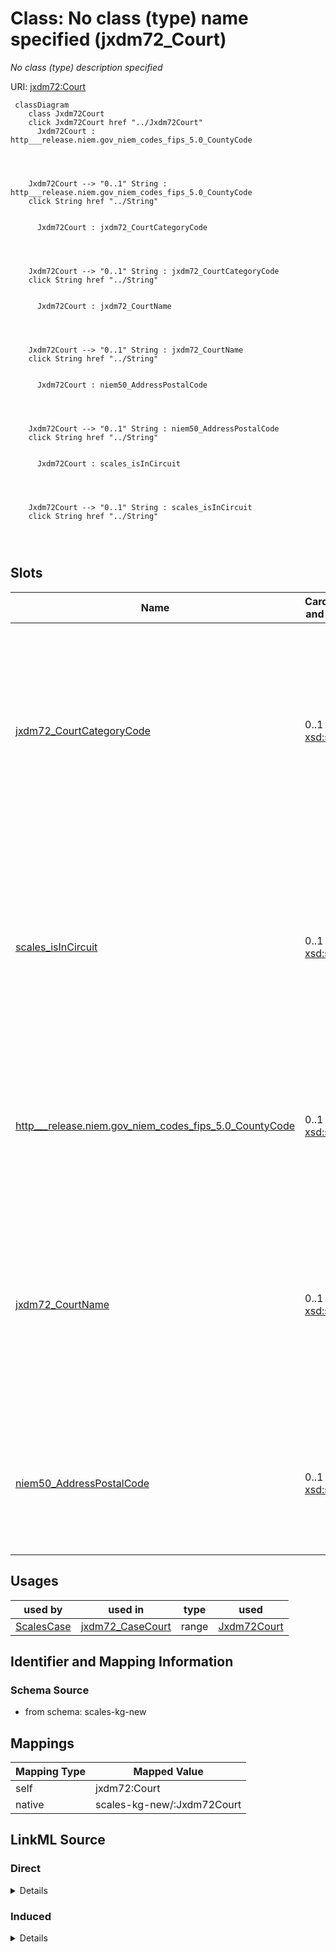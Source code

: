 

# Class: No class (type) name specified (jxdm72_Court)


_No class (type) description specified_





URI: [jxdm72:Court](http://release.niem.gov/niem/domains/jxdm/7.2/#Court)






```mermaid
 classDiagram
    class Jxdm72Court
    click Jxdm72Court href "../Jxdm72Court"
      Jxdm72Court : http___release.niem.gov_niem_codes_fips_5.0_CountyCode
        
          
    
    
    Jxdm72Court --> "0..1" String : http___release.niem.gov_niem_codes_fips_5.0_CountyCode
    click String href "../String"

        
      Jxdm72Court : jxdm72_CourtCategoryCode
        
          
    
    
    Jxdm72Court --> "0..1" String : jxdm72_CourtCategoryCode
    click String href "../String"

        
      Jxdm72Court : jxdm72_CourtName
        
          
    
    
    Jxdm72Court --> "0..1" String : jxdm72_CourtName
    click String href "../String"

        
      Jxdm72Court : niem50_AddressPostalCode
        
          
    
    
    Jxdm72Court --> "0..1" String : niem50_AddressPostalCode
    click String href "../String"

        
      Jxdm72Court : scales_isInCircuit
        
          
    
    
    Jxdm72Court --> "0..1" String : scales_isInCircuit
    click String href "../String"

        
      
```




<!-- no inheritance hierarchy -->


## Slots

| Name | Cardinality and Range | Description | Inheritance |
| ---  | --- | --- | --- |
| [jxdm72_CourtCategoryCode](../slots/jxdm72_CourtCategoryCode.md) | 0..1 <br/> [xsd:string](http://www.w3.org/2001/XMLSchema#string) | No slot (predicate) description specified <br/> 94 occurrences with subject type jxdm72_Court and object type string.<br/>94 occurrences with untyped subjects and object type string. | direct |
| [scales_isInCircuit](../slots/scales_isInCircuit.md) | 0..1 <br/> [xsd:string](http://www.w3.org/2001/XMLSchema#string) | No slot (predicate) description specified <br/> 94 occurrences with subject type jxdm72_Court and object type string.<br/>94 occurrences with untyped subjects and object type string. | direct |
| [http___release.niem.gov_niem_codes_fips_5.0_CountyCode](../slots/http___release.niem.gov_niem_codes_fips_5.0_CountyCode.md) | 0..1 <br/> [xsd:string](http://www.w3.org/2001/XMLSchema#string) | No slot (predicate) description specified <br/> 3035 occurrences with subject type jxdm72_Court and object type string. | direct |
| [jxdm72_CourtName](../slots/jxdm72_CourtName.md) | 0..1 <br/> [xsd:string](http://www.w3.org/2001/XMLSchema#string) | No slot (predicate) description specified <br/> 94 occurrences with subject type jxdm72_Court and object type string.<br/>94 occurrences with untyped subjects and object type string. | direct |
| [niem50_AddressPostalCode](../slots/niem50_AddressPostalCode.md) | 0..1 <br/> [xsd:string](http://www.w3.org/2001/XMLSchema#string) | No slot (predicate) description specified <br/> 40932 occurrences with subject type jxdm72_Court and object type string. | direct |





## Usages

| used by | used in | type | used |
| ---  | --- | --- | --- |
| [ScalesCase](../classes/ScalesCase.md) | [jxdm72_CaseCourt](../slots/jxdm72_CaseCourt.md) | range | [Jxdm72Court](../classes/Jxdm72Court.md) |






## Identifier and Mapping Information







### Schema Source


* from schema: scales-kg-new




## Mappings

| Mapping Type | Mapped Value |
| ---  | ---  |
| self | jxdm72:Court |
| native | scales-kg-new/:Jxdm72Court |







## LinkML Source

<!-- TODO: investigate https://stackoverflow.com/questions/37606292/how-to-create-tabbed-code-blocks-in-mkdocs-or-sphinx -->

### Direct

<details>

```yaml
name: jxdm72_Court
conforms_to: No schema conformance document specified
description: No class (type) description specified
title: No class (type) name specified
notes:
- Class with 94 occurrences.
from_schema: scales-kg-new
rank: 1000
slots:
- jxdm72_CourtCategoryCode
- scales_isInCircuit
- http___release.niem.gov_niem_codes_fips_5.0_CountyCode
- jxdm72_CourtName
- niem50_AddressPostalCode
class_uri: jxdm72:Court

```
</details>

### Induced

<details>

```yaml
name: jxdm72_Court
conforms_to: No schema conformance document specified
description: No class (type) description specified
title: No class (type) name specified
notes:
- Class with 94 occurrences.
from_schema: scales-kg-new
rank: 1000
attributes:
  jxdm72_CourtCategoryCode:
    name: jxdm72_CourtCategoryCode
    description: No slot (predicate) description specified
    comments:
    - 94 occurrences with subject type jxdm72_Court and object type string.
    - 94 occurrences with untyped subjects and object type string.
    examples:
    - description: jxdm72_Court → string
      object:
        example_object: FED
        example_object_type: string
        example_predicate: jxdm72:CourtCategoryCode
        example_subject: scales/Court/almd
        example_subject_type: jxdm72_Court
    - description: None → string
      object:
        example_object: FED
        example_object_type: string
        example_predicate: jxdm72:CourtCategoryCode
        example_subject: scales:Court/akd
        example_subject_type: None
    from_schema: scales-kg-new
    rank: 1000
    slot_uri: jxdm72:CourtCategoryCode
    alias: jxdm72_CourtCategoryCode
    owner: jxdm72_Court
    domain_of:
    - jxdm72_Court
    range: string
  scales_isInCircuit:
    name: scales_isInCircuit
    description: No slot (predicate) description specified
    comments:
    - 94 occurrences with subject type jxdm72_Court and object type string.
    - 94 occurrences with untyped subjects and object type string.
    examples:
    - description: jxdm72_Court → string
      object:
        example_object: Eleventh
        example_object_type: string
        example_predicate: scales:isInCircuit
        example_subject: scales/Court/almd
        example_subject_type: jxdm72_Court
    - description: None → string
      object:
        example_object: Ninth
        example_object_type: string
        example_predicate: scales:isInCircuit
        example_subject: scales:Court/akd
        example_subject_type: None
    from_schema: scales-kg-new
    rank: 1000
    slot_uri: scales:isInCircuit
    alias: scales_isInCircuit
    owner: jxdm72_Court
    domain_of:
    - jxdm72_Court
    range: string
  http___release.niem.gov_niem_codes_fips_5.0_CountyCode:
    name: http___release.niem.gov_niem_codes_fips_5.0_CountyCode
    description: No slot (predicate) description specified
    comments:
    - 3035 occurrences with subject type jxdm72_Court and object type string.
    examples:
    - description: jxdm72_Court → string
      object:
        example_object: '01001'
        example_object_type: string
        example_predicate: http://release.niem.gov/niem/codes/fips/5.0/CountyCode
        example_subject: scales/Court/almd
        example_subject_type: jxdm72_Court
    from_schema: scales-kg-new
    rank: 1000
    slot_uri: http://release.niem.gov/niem/codes/fips/5.0/CountyCode
    alias: http___release.niem.gov_niem_codes_fips_5.0_CountyCode
    owner: jxdm72_Court
    domain_of:
    - jxdm72_Court
    range: string
  jxdm72_CourtName:
    name: jxdm72_CourtName
    description: No slot (predicate) description specified
    comments:
    - 94 occurrences with subject type jxdm72_Court and object type string.
    - 94 occurrences with untyped subjects and object type string.
    examples:
    - description: jxdm72_Court → string
      object:
        example_object: District Court, M.D. Alabama
        example_object_type: string
        example_predicate: jxdm72:CourtName
        example_subject: scales/Court/almd
        example_subject_type: jxdm72_Court
    - description: None → string
      object:
        example_object: District Court, D. Alaska
        example_object_type: string
        example_predicate: jxdm72:CourtName
        example_subject: scales:Court/akd
        example_subject_type: None
    from_schema: scales-kg-new
    rank: 1000
    slot_uri: jxdm72:CourtName
    alias: jxdm72_CourtName
    owner: jxdm72_Court
    domain_of:
    - jxdm72_Court
    range: string
  niem50_AddressPostalCode:
    name: niem50_AddressPostalCode
    description: No slot (predicate) description specified
    comments:
    - 40932 occurrences with subject type jxdm72_Court and object type string.
    examples:
    - description: jxdm72_Court → string
      object:
        example_object: '35010'
        example_object_type: string
        example_predicate: niem50:AddressPostalCode
        example_subject: scales/Court/almd
        example_subject_type: jxdm72_Court
    from_schema: scales-kg-new
    rank: 1000
    slot_uri: niem50:AddressPostalCode
    alias: niem50_AddressPostalCode
    owner: jxdm72_Court
    domain_of:
    - jxdm72_Court
    range: string
class_uri: jxdm72:Court

```
</details>